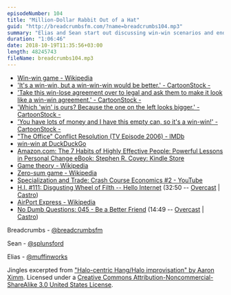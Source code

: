 ```yaml
---
episodeNumber: 104
title: "Million-Dollar Rabbit Out of a Hat"
guid: "http://breadcrumbsfm.com/?name=breadcrumbs104.mp3"
summary: "Elias and Sean start out discussing win-win scenarios and end up talking about hospitality and generosity."
duration: "1:06:46"
date: 2018-10-19T11:35:56+03:00
length: 48245743
fileName: breadcrumbs104.mp3
---
```


- [Win-win game - Wikipedia](https://en.wikipedia.org/wiki/Win-win_game?wprov=sfti1)
- ['It's a win-win, but a win-win-win would be better.' - CartoonStock - ](https://www.cartoonstock.com/cartoonview.asp?catref=cwln2851&ANDkeyword=win+win&NOTkeyword=&TITLEkeyword=&categories=All+Categories&artists=&mainArchive=mainArchive&newsCartoon=newsCartoon&vintage=vintage&colorOption1=colour&colorOption2=blackWhite&orientationOption1=portrait&orientationOption2=landscape&cp=0&limit=24)
- ['Take this win-lose agreement over to legal and ask them to make it look like a win-win agreement.' - CartoonStock - ](https://www.cartoonstock.com/cartoonview.asp?catref=aban1635&ANDkeyword=win+win&NOTkeyword=&TITLEkeyword=&categories=All+Categories&artists=&mainArchive=mainArchive&newsCartoon=newsCartoon&vintage=vintage&colorOption1=colour&colorOption2=blackWhite&orientationOption1=portrait&orientationOption2=landscape&cp=0&limit=24)
- ['Which 'win' is ours? Because the one on the left looks bigger.' - CartoonStock - ](https://www.cartoonstock.com/cartoonview.asp?catref=bven795&ANDkeyword=win+win&NOTkeyword=&TITLEkeyword=&categories=All+Categories&artists=&mainArchive=mainArchive&newsCartoon=newsCartoon&vintage=vintage&colorOption1=colour&colorOption2=blackWhite&orientationOption1=portrait&orientationOption2=landscape&cp=0&limit=24)
- ['You have lots of money and I have this empty can, so it's a win-win!' - CartoonStock - ](https://www.cartoonstock.com/cartoonview.asp?catref=mdbn217&ANDkeyword=win+win&NOTkeyword=&TITLEkeyword=&categories=All+Categories&artists=&mainArchive=mainArchive&newsCartoon=newsCartoon&vintage=vintage&colorOption1=colour&colorOption2=blackWhite&orientationOption1=portrait&orientationOption2=landscape&cp=0&limit=24)
- ["The Office" Conflict Resolution (TV Episode 2006) - IMDb](https://www.imdb.com/title/tt0796140/)
- [win-win at DuckDuckGo](https://duckduckgo.com/?q=win-win&ia=images&iax=images)
- [Amazon.com: The 7 Habits of Highly Effective People: Powerful Lessons in Personal Change eBook: Stephen R. Covey: Kindle Store](http://www.amazon.com/dp/B01069X4H0/?tag=breadcrumbsfm-20)
- [Game theory - Wikipedia](https://en.wikipedia.org/wiki/Game_theory?wprov=sfti1)
- [Zero-sum game - Wikipedia](https://en.wikipedia.org/wiki/Zero-sum_game%23Non-zero-sum?wprov=sfti1)
- [Specialization and Trade: Crash Course Economics #2 - YouTube](http://youtu.be/NI9TLDIPVcs)
- [H.I. #111: Disgusting Wheel of Filth -- Hello Internet](http://www.hellointernet.fm/podcast/111) (32:50 -- [Overcast](https://overcast.fm/+B1qxTvb7A/32:50) | [Castro](https://castro.fm/episode/F5H6gE#32:50))
- [AirPort Express - Wikipedia](https://en.wikipedia.org/wiki/AirPort_Express?wprov=sfti1)
- [No Dumb Questions: 045 - Be a Better Friend](http://nodumbqs.libsyn.com/045-be-a-better-friend) (14:49 -- [Overcast](https://overcast.fm/+IUrYUhcrg/14:49) | [Castro](https://castro.fm/episode/P6B0PL#14:49))

Breadcrumbs - [@breadcrumbsfm](https://twitter.com/breadcrumbsfm)

Sean - [@splunsford](https://twitter.com/splunsford)

Elias - [@muffinworks](https://twitter.com/muffinworks)

Jingles excerpted from ["Halo-centric Hang/Halo improvisation" by Aaron Ximm](http://freemusicarchive.org/music/aaron_ximm/handpans_and_the_hang/). Licensed under a [Creative Commons Attribution-Noncommercial-ShareAlike 3.0 United States License](http://creativecommons.org/licenses/by-nc-sa/3.0/us/).